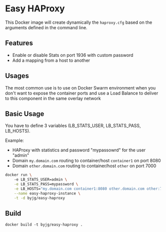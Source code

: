 # Easy HAProxy 

This Docker image will create dynamically the `haproxy.cfg` based on the arguments defined in the command line.

## Features

- Enable or disable Stats on port 1936 with custom password
- Add a mapping from a host to another

## Usages

The most common use is to use on Docker Swarm environment when you don't want to expose 
the container ports and use a Load Balance to deliver to this component in the same 
overlay network

## Basic Usage

You have to define 3 variables (LB_STATS_USER, LB_STATS_PASS, LB_HOSTS). 

Example:
- HAProxy with statistics and password "mypassowrd" for the user "admin"
- Domain `my.domain.com` routing to container/host `container1` on port 8080
- Domain `other.domain.com` routing to container/host `other` on port 7000


```bash
docker run \ 
    -e LB_STATS_USER=admin \
    -e LB_STATS_PASS=mypassword \
    -e LB_HOSTS="my.domain.com container1:8080 other.domain.com other:7000" \
    --name easy-haproxy-instance \
    -t -d byjg/easy-haproxy
```


## Build

```
docker build -t byjg/easy-haproxy .
```
